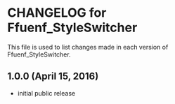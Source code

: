 # CHANGELOG for Ffuenf_StyleSwitcher

This file is used to list changes made in each version of Ffuenf_StyleSwitcher.

## 1.0.0 (April 15, 2016)

* initial public release
